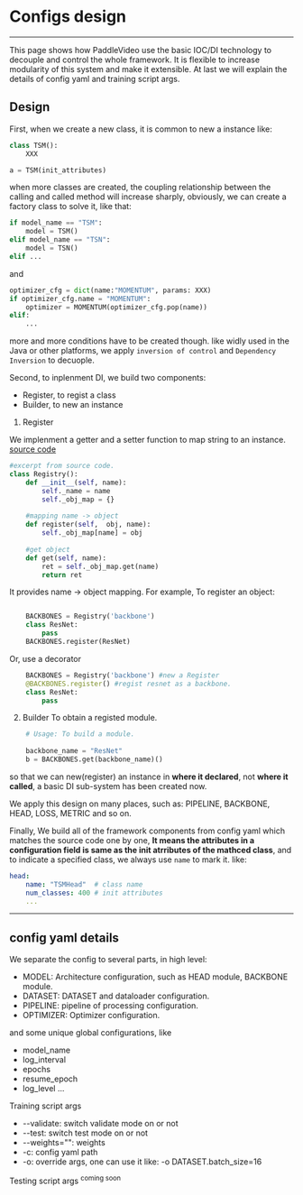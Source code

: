 # Configs design

---
This page shows how PaddleVideo use the basic IOC/DI technology to decouple and control the whole framework. It is flexible to increase modularity of this system and make it extensible. At last we will explain the details of config yaml and training script args.


## Design

First, when we create a new class, it is common to new a instance like:

```python
class TSM():
    XXX

a = TSM(init_attributes)
```

when more classes are created, the coupling relationship between the calling and called method will increase sharply, obviously, we can create a factory class to solve it, like that:

```python
if model_name == "TSM":
    model = TSM()
elif model_name == "TSN":
    model = TSN()
elif ...
```
and 

```python
optimizer_cfg = dict(name:"MOMENTUM", params: XXX)
if optimizer_cfg.name = "MOMENTUM":
    optimizer = MOMENTUM(optimizer_cfg.pop(name))
elif:
    ...
```

more and more conditions have to be created though. like widly used in the Java or other platforms, we apply ```inversion of control``` and ```Dependency Inversion``` to decuople.

Second, to inplenment DI, we build two components:

- Register, to regist a class
- Builder, to new an instance

1. Register

We implenment a getter and a setter function to map string to an instance.
[source code](../../paddlevideo/utils/registry.py)

```python
#excerpt from source code.
class Registry():
    def __init__(self, name):
        self._name = name
        self._obj_map = {}
        
    #mapping name -> object
    def register(self,  obj, name):
        self._obj_map[name] = obj
        
    #get object
    def get(self, name):
        ret = self._obj_map.get(name)
        return ret
```

It provides name -> object mapping. For example, To register an object:
```python

    BACKBONES = Registry('backbone')
    class ResNet:
        pass
    BACKBONES.register(ResNet)
```
    
Or, use a decorator
```python
    BACKBONES = Registry('backbone') #new a Register
    @BACKBONES.register() #regist resnet as a backbone.
    class ResNet:
        pass
```

2. Builder
To obtain a registed module.
```python
    # Usage: To build a module.
    
    backbone_name = "ResNet"
    b = BACKBONES.get(backbone_name)()
```

so that we can new(register) an instance in **where it declared**, not **where it called**, a basic DI sub-system has been created now.

We apply this design on many places, such as: PIPELINE, BACKBONE, HEAD, LOSS, METRIC and so on.

Finally, We build all of the framework components from config yaml which matches the source code one by one, **It means the attributes in a configuration field is same as the init atrributes of the mathced class**, and to indicate a specified class, we always use ```name``` to mark it. like:

```yaml
head:
    name: "TSMHead"  # class name
    num_classes: 400 # init attributes
    ...
```

---

## config yaml details 

We separate the config to several parts, in high level:

- MODEL: Architecture configuration, such as HEAD module, BACKBONE module.
- DATASET: DATASET and dataloader configuration.
- PIPELINE: pipeline of processing configuration.
- OPTIMIZER: Optimizer configuration.

and some unique global configurations, like
- model_name
- log_interval
- epochs
- resume_epoch
- log_level
...

Training script args

-  --validate: switch validate mode on or not
-  --test: switch test mode on or not
-  --weights="": weights
-  -c: config yaml path
-  -o: override args, one can use it like: -o DATASET.batch_size=16

Testing script args <sup>coming soon</sup>





